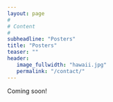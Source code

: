 ```yaml
---
layout: page
#
# Content
#
subheadline: "Posters"
title: "Posters"
teaser: ""
header:
   image_fullwidth: "hawaii.jpg"
   permalink: "/contact/"
---
```


Coming soon!



